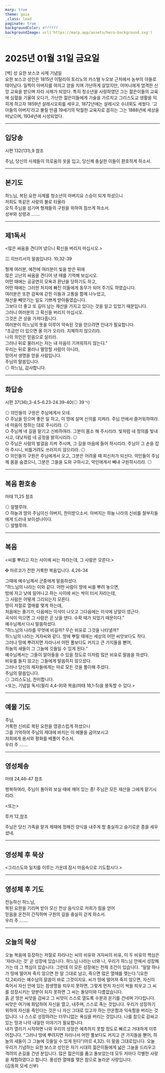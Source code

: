 ```yaml
---
marp: true
theme: gaia
_class: lead
paginate: true
backgroundColor: #ffffff
backgroundImage: url('https://marp.app/assets/hero-background.svg')
---
```


# 2025년 01월 31일 금요일

[백] 성 요한 보스코 사제 기념일  
요한 보스코 성인은 1815년 이탈리아 토리노의 카스텔 누오보 근처에서 농부의 아들로 태어났다. 일찍이 아버지를 여의고 양을 치며 가난하게 살았지만, 어머니에게 엄격한 신앙 교육을 받으며 자라 사제가 되었다. 특히 청소년을 사랑하였던 그는 젊은이들의 교육에 심혈을 기울여 오다가, 가난한 젊은이들에게 기술을 가르치고 그리스도교 생활을 익히게 하고자 1859년 살레시오회를 세우고, 1872년에는 살레시오 수녀회도 세웠다. ‘고아들의 아버지’라고 불릴 만큼 19세기의 탁월한 교육자로 꼽히는 그는 1888년에 세상을 떠났으며, 1934년에 시성되었다.




---

## 입당송

시편 132(131),9 참조

주님, 당신의 사제들이 의로움의 옷을 입고, 당신께 충실한 이들이 환호하게 하소서.  
  


---

## 본기도

하느님, 복된 요한 사제를 청소년의 아버지요 스승이 되게 하셨으니  
저희도 똑같은 사랑의 불로 타올라  
오직 주님을 섬기며 형제들의 구원을 위하여 힘쓰게 하소서.  
성부와 성령과 …….  
  


---

## 제1독서

<많은 싸움을 견디어 냈으니 확신을 버리지 마십시오.>

▥ 히브리서의 말씀입니다. 10,32-39

형제 여러분, 예전에 여러분이 빛을 받은 뒤에  
많은 고난의 싸움을 견디어 낸 때를 기억해 보십시오.  
어떤 때에는 공공연히 모욕과 환난을 당하기도 하고,  
어떤 때에는 그러한 처지에 빠진 이들에게 동무가 되어 주기도 하였습니다.  
여러분은 또한 감옥에 갇힌 이들과 고통을 함께 나누었고,  
재산을 빼앗기는 일도 기쁘게 받아들였습니다.  
그보다 더 좋고 또 길이 남는 재산을 가지고 있다는 것을 알고 있었기 때문입니다.  
그러니 여러분의 그 확신을 버리지 마십시오.  
그것은 큰 상을 가져다줍니다.  
여러분이 하느님의 뜻을 이루어 약속된 것을 얻으려면 인내가 필요합니다.  
“조금만 더 있으면 올 이가 오리라. 지체하지 않으리라.  
나의 의인은 믿음으로 살리라.  
그러나 뒤로 물러서는 자는 내 마음이 기꺼워하지 않는다.”  
우리는 뒤로 물러나 멸망할 사람이 아니라,  
믿어서 생명을 얻을 사람입니다.  
주님의 말씀입니다.  
◎ 하느님, 감사합니다.  
  


---

## 화답송

시편 37(36),3-4.5-6.23-24.39-40(◎ 39ㄱ)

◎ 의인들의 구원은 주님에게서 오네.  
○ 주님을 믿으며 좋은 일 하고, 이 땅에 살며 신의를 지켜라. 주님 안에서 즐거워하여라. 네 마음이 청하는 대로 주시리라. ◎  
○ 주님께 네 길을 맡기고 신뢰하여라. 그분이 몸소 해 주시리라. 빛처럼 네 정의를 빛내시고, 대낮처럼 네 공정을 밝히시리라. ◎  
○ 주님은 사람의 발걸음 지켜 주시며, 그 길을 마음에 들어 하시리라. 주님이 그 손을 잡아 주시니, 비틀거려도 쓰러지지 않으리라. ◎  
○ 의인들의 구원은 주님에게서 오고, 그분은 어려울 때 피신처가 되신다. 의인들이 주님께 몸을 숨겼으니, 그분은 그들을 도와 구하시고, 악인에게서 빼내 구원하시리라. ◎  
  


---

## 복음 환호송

마태 11,25 참조

◎ 알렐루야.  
○ 하늘과 땅의 주님이신 아버지, 찬미받으소서. 아버지는 하늘 나라의 신비를 철부지들에게 드러내 보이셨나이다.  
◎ 알렐루야.  
  


---

## 복음

<씨를 뿌리고 자는 사이에 씨는 자라는데, 그 사람은 모른다.>

✠ 마르코가 전한 거룩한 복음입니다. 4,26-34

그때에 예수님께서 군중에게 말씀하셨다.  
“하느님의 나라는 이와 같다. 어떤 사람이 땅에 씨를 뿌려 놓으면,  
밤에 자고 낮에 일어나고 하는 사이에 씨는 싹이 터서 자라는데,  
그 사람은 어떻게 그리되는지 모른다.  
땅이 저절로 열매를 맺게 하는데,  
처음에는 줄기가, 다음에는 이삭이 나오고 그다음에는 이삭에 낟알이 영근다.  
곡식이 익으면 그 사람은 곧 낫을 댄다. 수확 때가 되었기 때문이다.”  
예수님께서 다시 말씀하셨다.  
“하느님의 나라를 무엇에 비길까? 무슨 비유로 그것을 나타낼까?  
하느님의 나라는 겨자씨와 같다. 땅에 뿌릴 때에는 세상의 어떤 씨앗보다도 작다.  
그러나 땅에 뿌려지면 자라나서 어떤 풀보다도 커지고 큰 가지들을 뻗어,  
하늘의 새들이 그 그늘에 깃들일 수 있게 된다.”  
예수님께서는 그들이 알아들을 수 있을 정도로 이처럼 많은 비유로 말씀을 하셨다.  
비유를 들지 않고는 그들에게 말씀하지 않으셨다.  
그러나 당신의 제자들에게는 따로 모든 것을 풀이해 주셨다.  
주님의 말씀입니다.  
◎ 그리스도님, 찬미합니다.  
<또는, 기념일 독서(필리 4,4-9)와 복음(마태 18,1-5)을 봉독할 수 있다.>  
  


---

## 예물 기도

주님,  
거룩한 신비로 복된 요한을 영광스럽게 하셨으니  
그를 기억하여 주님의 제대에 바치는 이 예물을 굽어보시고  
저희에게 용서와 평화를 베풀어 주소서.  
우리 주 …….  
  


---

## 영성체송

마태 24,46-47 참조

행복하여라, 주님이 돌아와 보실 때에 깨어 있는 종! 주님은 모든 재산을 그에게 맡기시리라.  
  
<또는>  
  
루카 12,참조  
  
주님은 당신 가족을 맡겨 제때에 정해진 양식을 내주게 할 충실하고 슬기로운 종을 세우셨네.  


---

## 영성체 후 묵상

<그리스도와 일치를 이루는 가운데 잠시 마음속으로 기도합시다.>  


---

## 영성체 후 기도

전능하신 하느님,  
복된 요한을 기리며 받아 모신 천상 음식으로 저희가 힘을 얻어  
믿음을 온전히 간직하며 구원의 길을 충실히 걷게 하소서.  
우리 주 …….  
  


---

## 오늘의 묵상

오늘 복음에 등장하는 저절로 자라나는 씨의 비유와 겨자씨의 비유, 이 두 비유의 핵심은 ‘자라나는 것’ 곧 성장에 있습니다. 하느님 나라는 너와 나, 우리가 하느님 안에서 성장해 가는 데 그 핵심이 있습니다. 그런데 이 모든 성장에는 전제 조건이 있습니다. “밀알 하나가 땅에 떨어져 죽지 않으면 한 알 그대로 남고, 죽으면 많은 열매를 맺는다.”(요한 12,24)라는 예수님의 말씀이 바로 그것이지요. 씨가 땅에 떨어져 죽지 않으면, 자신이 죽어서 자신 안에 있는 참생명을 틔우지 못하면, 그렇게 먼저 자신이 싹을 틔우고 그 씨를 성장시키는 양분이 되지 못하면 그 씨는 돌덩이와 다름없습니다.  
흙 곧 땅은 씨앗을 감싸고 그 씨앗이 스스로 열도록 수분과 온기를 건네며 기다립니다. 씨앗은 여기에 화답하여 자신을 열고, 내주며, 스스로 죽는 것입니다. 우리가 성장하기 위하여 자신을 죽인다는 것은 나 자신 그대로 있고자 하는 안온함과 익숙함을 버리는 것입니다. 나 스스로 성장하려는 터무니없는 욕심을 버리는 것입니다. 나를 참으로 감싸고 있는 땅과 나의 내밀한 이야기가 필요합니다.  
내가 열리기 시작하면 나와 우리의 성장은 예측하지 못할 정도로 빠르고 거대하게 이루어집니다. “그러나 땅에 뿌려지면 자라나서 어떤 풀보다도 커지고 큰 가지들을 뻗어, 하늘의 새들이 그 그늘에 깃들일 수 있게 된다”(마르 4,32). 이 말씀 그대로입니다. 오늘 우리가 기념하는 요한 보스코 성인은 자기 시대의 젊은이들에게 넓은 그늘을 드리우고 격려의 손길을 건넨 분입니다. 많은 젊은이를 품고 돌보았는데 모두 저마다 각별한 사랑을 체험하였다고 합니다. 풍성한 열매를 맺은 참으로 놀라운 사랑입니다.  
(김동희 모세 신부)